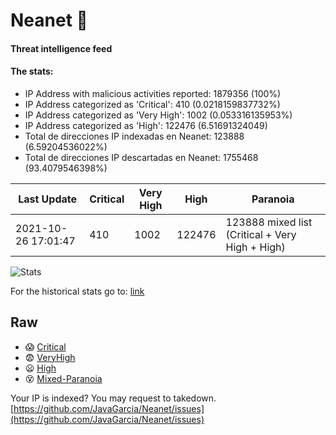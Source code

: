 # Neanet :hocho:
#### Threat intelligence feed
#### The stats:

- IP Address with malicious activities reported: 1879356 (100%)
- IP Address categorized as 'Critical':  410 (0.0218159837732%)
- IP Address categorized as 'Very High':  1002 (0.053316135953%)
- IP Address categorized as 'High':  122476 (6.51691324049)
- Total de direcciones IP indexadas en Neanet:  123888 (6.59204536022%)
- Total de direcciones IP descartadas en Neanet:  1755468 (93.4079546398%)

| Last Update | Critical | Very High | High | Paranoia |
| --- | --- | --- | --- | --- |
| 2021-10-26 17:01:47 | 410 | 1002 | 122476 | 123888 mixed list (Critical + Very High + High)|

![Stats](https://docs.google.com/spreadsheets/d/e/2PACX-1vSnaNMIXVabIpDJjufMlzH7poXnshF3mgd8Is1g9ytUEzVsP5my4Trn8f-xkoLLQ38xpL3HtmUexLo6/pubchart?oid=501124687&format=image)

For the historical stats go to: [link](/stats.csv)
## Raw
- :scream: [Critical](https://raw.githubusercontent.com/JavaGarcia/Neanet/master/blacklists/neanet_critical.txt)
- :fearful: [VeryHigh](https://raw.githubusercontent.com/JavaGarcia/Neanet/master/blacklists/neanet_veryHigh.txtt)
- :frowning: [High](https://raw.githubusercontent.com/JavaGarcia/Neanet/master/blacklists/neanet_high.txt)
- :dizzy_face: [Mixed-Paranoia](https://raw.githubusercontent.com/JavaGarcia/Neanet/master/blacklists/neanet_all.txt)


Your IP is indexed? You may request to takedown. [https://github.com/JavaGarcia/Neanet/issues](https://github.com/JavaGarcia/Neanet/issues)





































































































































































































































































































































































































































































































































































































































































































































































































































































































































































































































































































































































































































































































































































































































































































































































































































































































































































































































































































































































































































































































































































































































































































































































































































































































































































































































































































































































































































































































































































































































































































































































































































































































































































































































































































































































































































































































































































































































































































































































































































































































































































































































































































































































































































































































































































































































































































































































































































































































































































































































































































































































































































































































































































































































































































































































































































































































































































































































































































































































































































































































































































































































































































































































































































































































































































































































































































































































































































































































































































































































































































































































































































































































































































































































































































































































































































































































































































































































































































































































































































































































































































































































































































































































































































































































































































































































































































































































































































































































































































































































































































































































































































































































































































































































































































































































































































































































































































































































































































